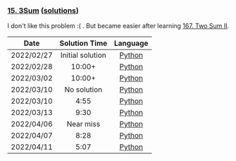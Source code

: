 ### [15. 3Sum](https://leetcode.com/problems/3sum/) ([solutions](https://github.com/pete-debiase/Comprog/blob/main/Solutions/15.%203Sum/))
I don't like this problem :( . But became easier after learning [167. Two Sum II](https://leetcode.com/problems/two-sum-ii-input-array-is-sorted/).

|    Date    |  Solution Time   |                                               Language                                                |
|:----------:|:----------------:|:-----------------------------------------------------------------------------------------------------:|
| 2022/02/27 | Initial solution |       [Python](https://github.com/pete-debiase/Comprog/blob/main/Solutions/15.%203Sum/3Sum.py)        |
| 2022/02/28 |      10:00+      |  [Python](https://github.com/pete-debiase/Comprog/blob/main/Solutions/15.%203Sum/3Sum_2022-02-28.py)  |
| 2022/03/02 |      10:00+      |  [Python](https://github.com/pete-debiase/Comprog/blob/main/Solutions/15.%203Sum/3Sum_2022-03-02.py)  |
| 2022/03/10 |   No solution    |  [Python](https://github.com/pete-debiase/Comprog/blob/main/Solutions/15.%203Sum/3Sum_2022-03-10.py)  |
| 2022/03/10 |       4:55       | [Python](https://github.com/pete-debiase/Comprog/blob/main/Solutions/15.%203Sum/3Sum_2022-03-10_2.py) |
| 2022/03/13 |       9:30       |  [Python](https://github.com/pete-debiase/Comprog/blob/main/Solutions/15.%203Sum/3Sum_2022-03-13.py)  |
| 2022/04/06 |    Near miss     |  [Python](https://github.com/pete-debiase/Comprog/blob/main/Solutions/15.%203Sum/3Sum_2022-04-06.py)  |
| 2022/04/07 |       8:28       |  [Python](https://github.com/pete-debiase/Comprog/blob/main/Solutions/15.%203Sum/3Sum_2022-04-07.py)  |
| 2022/04/11 |       5:07       |  [Python](https://github.com/pete-debiase/Comprog/blob/main/Solutions/15.%203Sum/3Sum_2022-04-11.py)  |
